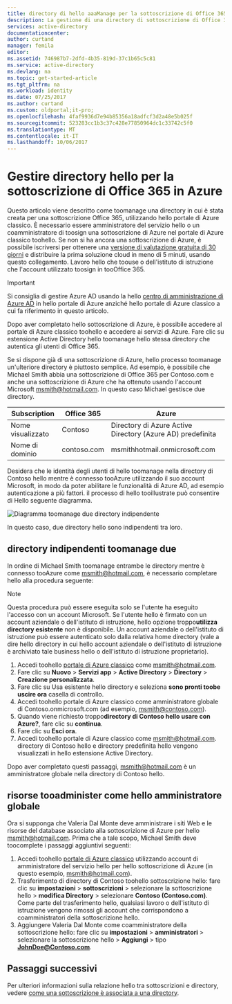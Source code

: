 ```yaml
---
title: directory di hello aaaManage per la sottoscrizione di Office 365 in Azure | Documenti Microsoft
description: La gestione di una directory di sottoscrizione di Office 365 in Azure Active Directory e hello portale di Azure classico
services: active-directory
documentationcenter: 
author: curtand
manager: femila
editor: 
ms.assetid: 746987b7-2dfd-4b35-819d-37c1b65c5c81
ms.service: active-directory
ms.devlang: na
ms.topic: get-started-article
ms.tgt_pltfrm: na
ms.workload: identity
ms.date: 07/25/2017
ms.author: curtand
ms.custom: oldportal;it-pro;
ms.openlocfilehash: 4faf9936d7e94b85356a18adfcf3d2a48e5b025f
ms.sourcegitcommit: 523283cc1b3c37c428e77850964dc1c33742c5f0
ms.translationtype: MT
ms.contentlocale: it-IT
ms.lasthandoff: 10/06/2017
---
```

# <a name="manage-hello-directory-for-your-office-365-subscription-in-azure"></a>Gestire directory hello per la sottoscrizione di Office 365 in Azure
Questo articolo viene descritto come toomanage una directory in cui è stata creata per una sottoscrizione Office 365, utilizzando hello portale di Azure classico. È necessario essere amministratore del servizio hello o un coamministratore di toosign una sottoscrizione di Azure nel portale di Azure classico toohello. Se non si ha ancora una sottoscrizione di Azure, è possibile iscriversi per ottenere una [versione di valutazione gratuita di 30 giorni](https://azure.microsoft.com/trial/get-started-active-directory/) e distribuire la prima soluzione cloud in meno di 5 minuti, usando questo collegamento. Lavoro hello che toouse o dell'istituto di istruzione che l'account utilizzato toosign in tooOffice 365.

> [!IMPORTANT]
> Si consiglia di gestire Azure AD usando la hello [centro di amministrazione di Azure AD](https://aad.portal.azure.com) in hello portale di Azure anziché hello portale di Azure classico a cui fa riferimento in questo articolo.

Dopo aver completato hello sottoscrizione di Azure, è possibile accedere al portale di Azure classico toohello e accedere ai servizi di Azure. Fare clic su estensione Active Directory hello toomanage hello stessa directory che autentica gli utenti di Office 365.

Se si dispone già di una sottoscrizione di Azure, hello processo toomanage un'ulteriore directory è piuttosto semplice. Ad esempio, è possibile che Michael Smith abbia una sottoscrizione di Office 365 per Contoso.com e anche una sottoscrizione di Azure che ha ottenuto usando l'account Microsoft msmith@hotmail.com. In questo caso Michael gestisce due directory.

| Subscription | Office 365 | Azure |
| --- | --- | --- |
|   Nome visualizzato |Contoso |Directory di Azure Active Directory (Azure AD) predefinita |
|   Nome di dominio |contoso.com |msmithhotmail.onmicrosoft.com |

Desidera che le identità degli utenti di hello toomanage nella directory di Contoso hello mentre è connesso tooAzure utilizzando il suo account Microsoft, in modo da poter abilitare le funzionalità di Azure AD, ad esempio autenticazione a più fattori. il processo di hello tooillustrate può consentire di Hello seguente diagramma.

![Diagramma toomanage due directory indipendente](./media/active-directory-manage-o365-subscription/AAD_O365_03.png)

In questo caso, due directory hello sono indipendenti tra loro.

## <a name="toomanage-two-independent-directories"></a>directory indipendenti toomanage due
In ordine di Michael Smith toomanage entrambe le directory mentre è connesso tooAzure come msmith@hotmail.com, è necessario completare hello alla procedura seguente:

> [!NOTE]
> Questa procedura può essere eseguita solo se l'utente ha eseguito l'accesso con un account Microsoft. Se l'utente hello è firmato con un account aziendale o dell'istituto di istruzione, hello opzione troppo**utilizza directory esistente** non è disponibile. Un account aziendale o dell'istituto di istruzione può essere autenticato solo dalla relativa home directory (vale a dire hello directory in cui hello account aziendale o dell'istituto di istruzione è archiviato tale business hello o dell'istituto di istruzione proprietario).
>
>

1. Accedi toohello [portale di Azure classico](https://manage.windowsazure.com) come msmith@hotmail.com.
2. Fare clic su **Nuovo** > **Servizi app** > **Active Directory** > **Directory** > **Creazione personalizzata**.
3. Fare clic su Usa esistente hello directory e seleziona **sono pronti toobe uscire ora** casella di controllo.
4. Accedi toohello portale di Azure classico come amministratore globale di Contoso.onmicrosoft.com (ad esempio, msmith@contoso.com).
5. Quando viene richiesto troppo**directory di Contoso hello usare con Azure?**, fare clic su **continua**.
6. Fare clic su **Esci ora**.
7. Accedi toohello portale di Azure classico come msmith@hotmail.com. directory di Contoso hello e directory predefinita hello vengono visualizzati in hello estensione Active Directory.

Dopo aver completato questi passaggi, msmith@hotmail.com è un amministratore globale nella directory di Contoso hello.

## <a name="tooadminister-resources-as-hello-global-admin"></a>risorse tooadminister come hello amministratore globale
Ora si supponga che Valeria Dal Monte deve amministrare i siti Web e le risorse del database associato alla sottoscrizione di Azure per hello msmith@hotmail.com. Prima che a tale scopo, Michael Smith deve toocomplete i passaggi aggiuntivi seguenti:

1. Accedi toohello [portale di Azure classico](https://manage.windowsazure.com) utilizzando account di amministratore del servizio hello per hello sottoscrizione di Azure (in questo esempio, msmith@hotmail.com).
2. Trasferimento di directory di Contoso toohello sottoscrizione hello: fare clic su **impostazioni** > **sottoscrizioni** > selezionare la sottoscrizione hello > **modifica Directory** > selezionare **Contoso (Contoso.com)**. Come parte del trasferimento hello, qualsiasi lavoro o dell'istituto di istruzione vengono rimossi gli account che corrispondono a coamministratori della sottoscrizione hello.
3. Aggiungere Valeria Dal Monte come coamministratore della sottoscrizione hello: fare clic su **impostazioni** > **amministratori** > selezionare la sottoscrizione hello > **Aggiungi** > tipo **JohnDoe@Contoso.com**.

## <a name="next-steps"></a>Passaggi successivi
Per ulteriori informazioni sulla relazione hello tra sottoscrizioni e directory, vedere [come una sottoscrizione è associata a una directory](active-directory-how-subscriptions-associated-directory.md).
